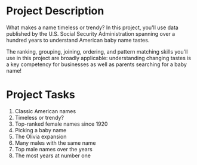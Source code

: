 # Project Description
  What makes a name timeless or trendy? In this project, you'll use data published by the U.S.
  Social Security Administration spanning over a hundred years to understand American baby name tastes.
  
  The ranking, grouping, joining, ordering, and pattern matching skills you'll use in this project are broadly applicable:
  understanding changing tastes is a key competency for businesses as well as parents searching for a baby name!

# Project Tasks
  1. Classic American names
  2. Timeless or trendy?
  3. Top-ranked female names since 1920
  4. Picking a baby name
  5. The Olivia expansion
  6. Many males with the same name
  7. Top male names over the years
  8. The most years at number one
